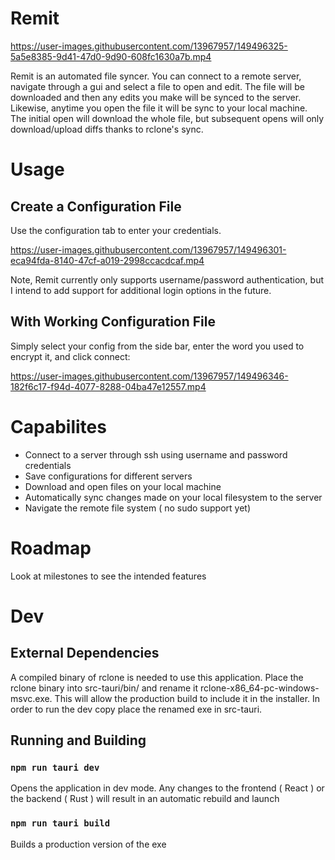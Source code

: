 # Remit

https://user-images.githubusercontent.com/13967957/149496325-5a5e8385-9d41-47d0-9d90-608fc1630a7b.mp4

Remit is an automated file syncer. You can connect to a remote server, navigate through a gui and select a file to open and edit. The file will be downloaded and then any edits you make will be synced to the server. Likewise, anytime you open the file it will be sync to your local machine. The initial open will download the whole file, but subsequent opens will only download/upload diffs thanks to rclone's sync.

# Usage

## Create a Configuration File
Use the configuration tab to enter your credentials. 

https://user-images.githubusercontent.com/13967957/149496301-eca94fda-8140-47cf-a019-2998ccacdcaf.mp4

Note, Remit currently only supports username/password authentication, but I intend to add support for additional login options in the future.

## With Working Configuration File
Simply select your config from the side bar, enter the word you used to encrypt it, and click connect:

https://user-images.githubusercontent.com/13967957/149496346-182f6c17-f94d-4077-8288-04ba47e12557.mp4

# Capabilites
* Connect to a server through ssh using username and password credentials
* Save configurations for different servers
* Download and open files on your local machine
* Automatically sync changes made on your local filesystem to the server
* Navigate the remote file system ( no sudo support yet)

# Roadmap
Look at milestones to see the intended features


# Dev

## External Dependencies
A compiled binary of rclone is needed to use this application. Place the rclone binary into src-tauri/bin/ and rename it rclone-x86_64-pc-windows-msvc.exe. This will allow the production build to include it in the installer. In order to run the dev copy place the renamed exe in src-tauri.

## Running and Building

### `npm run tauri dev`
Opens the application in dev mode. Any changes to the frontend ( React ) or the backend ( Rust ) will result in an automatic rebuild and launch

### `npm run tauri build`
Builds a production version of the exe
